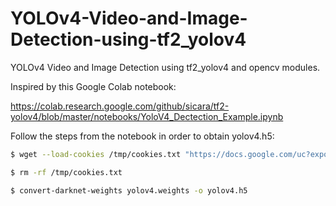 # YOLOv4-Video-and-Image-Detection-using-tf2_yolov4
YOLOv4 Video and Image Detection using tf2_yolov4 and opencv modules.

Inspired by this Google Colab notebook:

https://colab.research.google.com/github/sicara/tf2-yolov4/blob/master/notebooks/YoloV4_Dectection_Example.ipynb

Follow the steps from the notebook in order to obtain yolov4.h5:
```bash
$ wget --load-cookies /tmp/cookies.txt "https://docs.google.com/uc?export=download&confirm=$(wget --quiet --save-cookies /tmp/cookies.txt --keep-session-cookies --no-check-certificate 'https://docs.google.com/uc?export=download&id=1cewMfusmPjYWbrnuJRuKhPMwRe_b9PaT' -O- | sed -rn 's/.*confirm=([0-9A-Za-z_]+).*/\1\n/p')&id=1cewMfusmPjYWbrnuJRuKhPMwRe_b9PaT" -O yolov4.weights

$ rm -rf /tmp/cookies.txt

$ convert-darknet-weights yolov4.weights -o yolov4.h5
```
